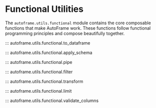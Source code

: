 # Functional Utilities

The `autoframe.utils.functional` module contains the core composable functions that make AutoFrame work. These functions follow functional programming principles and compose beautifully together.

::: autoframe.utils.functional.to_dataframe

::: autoframe.utils.functional.apply_schema

::: autoframe.utils.functional.pipe

::: autoframe.utils.functional.filter

::: autoframe.utils.functional.transform

::: autoframe.utils.functional.limit  

::: autoframe.utils.functional.validate_columns